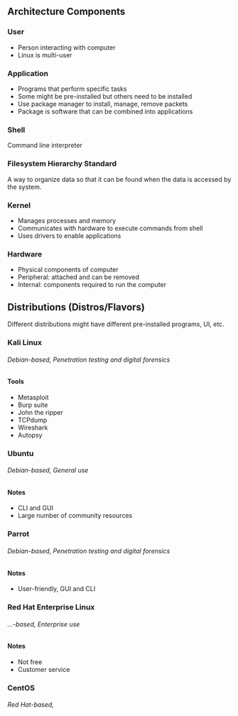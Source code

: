 ## Architecture Components
### User
- Person interacting with computer
- Linux is multi-user

### Application
- Programs that perform specific tasks
- Some might be pre-installed but others need to be installed
- Use package manager to install, manage, remove packets
- Package is software that can be combined into applications

### Shell
Command line interpreter

### Filesystem Hierarchy Standard
A way to organize data so that it can be found when the data is accessed by the system.

### Kernel
- Manages processes and memory
- Communicates with hardware to execute commands from shell
- Uses drivers to enable applications

### Hardware
- Physical components of computer
- Peripheral: attached and can be removed
- Internal: components required to run the computer

## Distributions (Distros/Flavors)
Different distributions might have different pre-installed programs, UI, etc.

### Kali Linux 
###### Debian-based, Penetration testing and digital forensics
#### Tools
- Metasploit
- Burp suite
- John the ripper
- TCPdump
- Wireshark
- Autopsy

### Ubuntu
###### Debian-based, General use
#### Notes
- CLI and GUI
- Large number of community resources

### Parrot
###### Debian-based, Penetration testing and digital forensics
#### Notes
- User-friendly, GUI and CLI

### Red Hat Enterprise Linux
###### ...-based, Enterprise use
#### Notes
- Not free
- Customer service

### CentOS
###### Red Hat-based, 

